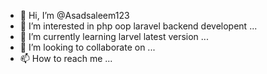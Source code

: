 - 👋 Hi, I’m @Asadsaleem123
- 👀 I’m interested in php oop laravel backend developent  ...
- 🌱 I’m currently learning larvel latest version ...
- 💞️ I’m looking to collaborate on ...
- 📫 How to reach me ...

<!---
Asadsaleem123/Asadsaleem123 is a ✨ special ✨ repository because its `README.md` (this file) appears on your GitHub profile.
You can click the Preview link to take a look at your changes.
--->
